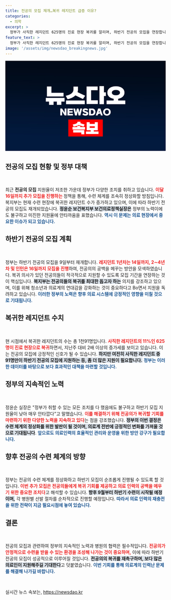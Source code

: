 ```yaml
---
title: 전공의 모집 재개…복귀 레지던트 급증 이유?
categories:
  - 의학
excerpt: >
  정부가 사직한 레지던트 625명의 진료 현장 복귀를 알리며, 하반기 전공의 모집을 연장합니다. 복귀 의사가 있는 전공의는 이번 기회를 놓치지 말고 지원하길 기대합니다!
feature_text: >
  정부가 사직한 레지던트 625명의 진료 현장 복귀를 알리며, 하반기 전공의 모집을 연장합니다. 복귀 의사가 있는 전공의는 이번 기회를 놓치지 말고 지원하길 기대합니다!
image: '/assets/img/newsdao_breakingnews.jpg'
---
```


<p><img src="/assets/img/newsdao_breakingnews.jpg" alt="implanttips 속보" /></p>

<h2 data-ke-size="size26">전공의 모집 현황 및 정부 대책</h2>

<p data-ke-size="size16">&nbsp;</p>

<p>최근 <strong>전공의 모집</strong> 지원율이 저조한 가운데 정부가 다양한 조치를 취하고 있습니다. <b><span style="color: #ee2323;">이달 16일까지 추가 모집을 진행하는 </span></b> 정책을 통해, 수련 체계를 조속히 정상화할 방침입니다. 복지부는 현재 수련 현장에 복귀한 레지던트 수가 증가하고 있으며, 이에 따라 하반기 전공의 모집도 재개되었습니다. <b><span style="background-color: #21538527;">정윤순 보건복지부 보건의료정책실장은</span></b> 정부의 노력이에도 불구하고 미진한 지원율에 안타까움을 표했습니다. <b><span style="color: #1a5490;">역시 이 문제는 의료 현장에서 중요한 이슈가 되고 있습니다.</span></b> </p>

<h2 data-ke-size="size26">하반기 전공의 모집 계획</h2>

<p data-ke-size="size16">&nbsp;</p>

<p>정부는 하반기 전공의 모집을 9일부터 재개합니다. <b><span style="color: #ee2323;">레지던트 1년차는 14일까지, 2∼4년차 및 인턴은 16일까지 모집을 진행</span></b>하여, 전공의의 공백을 메꾸는 방안을 모색하였습니다. 복귀 의사가 있던 전공의들이 적극적으로 지원할 수 있도록 모집 기간을 연장하는 것이 핵심입니다. <b><span style="background-color: #21538527;">복지부는 전공의들의 복귀를 최대한 돕고자 하는</span></b> 의지를 강조하고 있으며, 이를 위해 청소년과 의료계의 연대감을 강화하는 것이 중요하다고 Bo면서 지원을 독려하고 있습니다. <b><span style="color: #1a5490;">이러한 정부의 노력은 향후 의료 시스템에 긍정적인 영향을 미칠 것으로 기대됩니다.</span></b></p>

<h2 data-ke-size="size26">복귀한 레지던트 수치</h2>

<p data-ke-size="size16">&nbsp;</p>

<p>현 시점에서 복귀한 레지던트의 수는 총 1천91명입니다. <b><span style="color: #ee2323;">사직한 레지던트의 11%인 625명이 진료 현장으로 복귀</span></b>하면서, 지난주 대비 2배 이상의 증가세를 보이고 있습니다. 이는 전공의 모집에 긍정적인 신호가 될 수 있습니다. <b><span style="background-color: #21538527;">하지만 여전히 사직한 레지던트 중 91명만이 하반기 전공의 모집에 지원하는 등, 좀 더 많은 지원이 필요합니다.</span></b> <b><span style="color: #1a5490;">정부는 이러한 데이터를 바탕으로 보다 효과적인 대책을 마련할 것입니다.</span></b> </p>

<h2 data-ke-size="size26">정부의 지속적인 노력</h2>

<p data-ke-size="size16">&nbsp;</p>

<p>정윤순 실장은 "정부가 취할 수 있는 모든 조치를 다 했음에도 불구하고 하반기 모집 지원율이 낮아 매우 안타깝다"고 말했습니다. <b><span style="color: #ee2323;">이를 해결하기 위해 전공의가 복귀할 기회를 마련하기 위한 다양한 노력을 지속하고 있다</span></b>는 점을 강조했습니다. <b><span style="background-color: #21538527;">정부의 이번 결정은 수련 체계의 정상화를 위한 발판이 될 것이며, 의료계 전반에 긍정적인 변화를 가져올 것으로 기대됩니다</span></b>. <b><span style="color: #1a5490;">앞으로도 의료인력의 효율적인 관리와 운영을 위한 방안 강구가 필요합니다.</span></b> </p>

<h2 data-ke-size="size26">향후 전공의 수련 체계의 방향</h2>

<p data-ke-size="size16">&nbsp;</p>

<p>정부는 전공의 수련 체계를 정상화하고 하반기 모집이 순조롭게 진행될 수 있도록 할 것입니다. <b><span style="color: #ee2323;">이번 추가 모집은 전공의들에게 복귀 기회를 제공하고 의료 인력의 공백을 메우기 위한 중요한 조치다</span></b>고 해석할 수 있습니다. <b><span style="background-color: #21538527;">향후 9월부터 하반기 수련이 시작될 예정이며,</span></b> 각 병원별 선발 절차를 순차적으로 진행할 예정입니다. <b><span style="color: #1a5490;">따라서 의료 인력의 재충전을 위한 전략이 지금 필요시점에 놓여 있습니다.</span></b> </p>

<h2 data-ke-size="size26">결론</h2>

<p data-ke-size="size16">&nbsp;</p>

<p>전공의 모집과 관련하여 정부의 지속적인 노력과 병원의 협력은 필수적입니다. <b><span style="color: #ee2323;">전공의가 안정적으로 수련을 받을 수 있는 환경을 조성해 나가는 것이 중요하며,</span></b> 이에 따라 하반기 전공의 모집이 성공적으로 이루어질 것입니다. <b><span style="background-color: #21538527;">전공의의 복귀를 재촉구하며, 보다 많은 의료인이 지원해주길 기대한다</span></b>고 덧붙였습니다. <b><span style="color: #1a5490;">이번 기회를 통해 의료계의 인력난 문제를 해결해 나가길 바랍니다.</span></b> </p>

<p data-ke-size="size16">&nbsp;</p>
실시간 뉴스 속보는, <a href="https://newsdao.kr" rel="dofollow">https://newsdao.kr</a>


